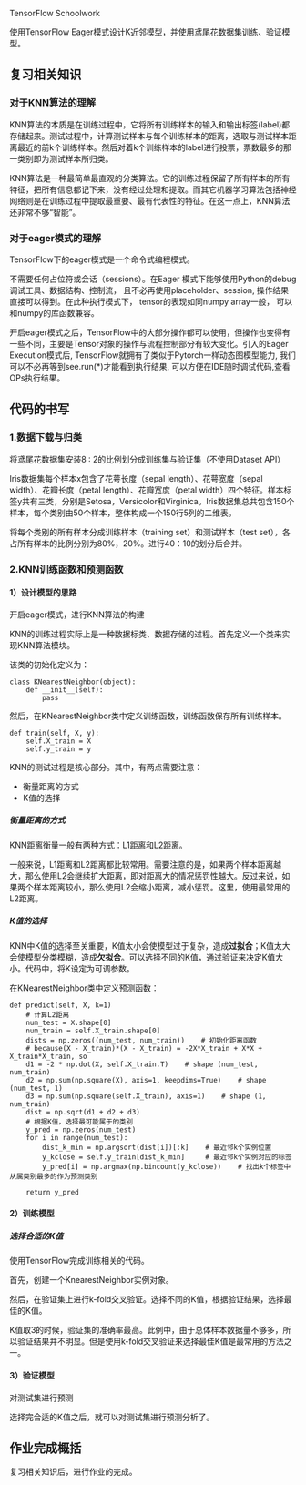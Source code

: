 TensorFlow Schoolwork

使用TensorFlow  Eager模式设计K近邻模型，并使用鸢尾花数据集训练、验证模型。

## 复习相关知识

### 对于KNN算法的理解

KNN算法的本质是在训练过程中，它将所有训练样本的输入和输出标签(label)都存储起来。测试过程中，计算测试样本与每个训练样本的距离，选取与测试样本距离最近的前k个训练样本。然后对着k个训练样本的label进行投票，票数最多的那一类别即为测试样本所归类。 

KNN算法是一种最简单最直观的分类算法。它的训练过程保留了所有样本的所有特征，把所有信息都记下来，没有经过处理和提取。而其它机器学习算法包括神经网络则是在训练过程中提取最重要、最有代表性的特征。在这一点上，KNN算法还非常不够“智能”。

### 对于eager模式的理解

TensorFlow下的eager模式是一个命令式编程模式。

不需要任何占位符或会话（sessions）。在Eager 模式下能够使用Python的debug调试工具、数据结构、控制流， 且不必再使用placeholder、session, 操作结果直接可以得到。在此种执行模式下， tensor的表现如同numpy array一般， 可以和numpy的库函数兼容。 

开启eager模式之后，TensorFlow中的大部分操作都可以使用，但操作也变得有一些不同，主要是Tensor对象的操作与流程控制部分有较大变化。引入的Eager Execution模式后, TensorFlow就拥有了类似于Pytorch一样动态图模型能力, 我们可以不必再等到see.run(*)才能看到执行结果, 可以方便在IDE随时调试代码,查看OPs执行结果。

## 代码的书写

### 1.数据下载与归类

将鸢尾花数据集安装8 : 2的比例划分成训练集与验证集（不使用Dataset API）

Iris数据集每个样本x包含了花萼长度（sepal length）、花萼宽度（sepal width）、花瓣长度（petal length）、花瓣宽度（petal width）四个特征。样本标签y共有三类，分别是Setosa，Versicolor和Virginica。Iris数据集总共包含150个样本，每个类别由50个样本，整体构成一个150行5列的二维表。

将每个类别的所有样本分成训练样本（training set）和测试样本（test set），各占所有样本的比例分别为80%，20%。进行40：10的划分后合并。

### 2.KNN训练函数和预测函数

#### 1）设计模型的思路

开启eager模式，进行KNN算法的构建

KNN的训练过程实际上是一种数据标类、数据存储的过程。首先定义一个类来实现KNN算法模块。

该类的初始化定义为：

```
class KNearestNeighbor(object):
    def __init__(self):
        pass
```

然后，在KNearestNeighbor类中定义训练函数，训练函数保存所有训练样本。

```
def train(self, X, y):
    self.X_train = X
    self.y_train = y
```

KNN的测试过程是核心部分。其中，有两点需要注意：

- 衡量距离的方式
- K值的选择

##### 衡量距离的方式

KNN距离衡量一般有两种方式：L1距离和L2距离。

一般来说，L1距离和L2距离都比较常用。需要注意的是，如果两个样本距离越大，那么使用L2会继续扩大距离，即对距离大的情况惩罚性越大。反过来说，如果两个样本距离较小，那么使用L2会缩小距离，减小惩罚。这里，使用最常用的L2距离。

##### K值的选择

KNN中K值的选择至关重要，K值太小会使模型过于复杂，造成**过拟合**；K值太大会使模型分类模糊，造成**欠拟合**。可以选择不同的K值，通过验证来决定K值大小。代码中，将K设定为可调参数。

在KNearestNeighbor类中定义预测函数：

```
def predict(self, X, k=1)
    # 计算L2距离
    num_test = X.shape[0]
    num_train = self.X_train.shape[0]
    dists = np.zeros((num_test, num_train))    # 初始化距离函数
    # because(X - X_train)*(X - X_train) = -2X*X_train + X*X + X_train*X_train, so
    d1 = -2 * np.dot(X, self.X_train.T)    # shape (num_test, num_train)
    d2 = np.sum(np.square(X), axis=1, keepdims=True)    # shape (num_test, 1)
    d3 = np.sum(np.square(self.X_train), axis=1)    # shape (1, num_train)
    dist = np.sqrt(d1 + d2 + d3)
    # 根据K值，选择最可能属于的类别
    y_pred = np.zeros(num_test)
    for i in range(num_test):
        dist_k_min = np.argsort(dist[i])[:k]    # 最近邻k个实例位置
        y_kclose = self.y_train[dist_k_min]     # 最近邻k个实例对应的标签
        y_pred[i] = np.argmax(np.bincount(y_kclose))    # 找出k个标签中从属类别最多的作为预测类别

    return y_pred
```

#### 2）训练模型

##### 选择合适的K值

使用TensorFlow完成训练相关的代码。

首先，创建一个KnearestNeighbor实例对象。

然后，在验证集上进行k-fold交叉验证。选择不同的K值，根据验证结果，选择最佳的K值。

K值取3的时候，验证集的准确率最高。此例中，由于总体样本数据量不够多，所以验证结果并不明显。但是使用k-fold交叉验证来选择最佳K值是最常用的方法之一。

#### 3）验证模型

对测试集进行预测

选择完合适的K值之后，就可以对测试集进行预测分析了。



## 作业完成概括

复习相关知识后，进行作业的完成。

